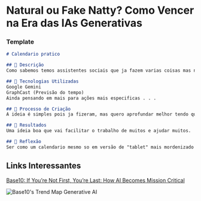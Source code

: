 # Natural ou Fake Natty? Como Vencer na Era das IAs Generativas

### Template


```markdown
# Calendario pratico

## 📒 Descrição
Como sabemos temos assistentes sociais que ja fazem varias coisas mas não especificamente bem como outros que conseguem fazer uma ação melhor que um que faz varios, por isso minha ideia e fazer um calendario inteligente onde ele terá funcionalidades mais especificas como prever a temperatura do dia, notar algum feriado ou compromisso assim te avisando ou se vc marcar algo te avisar com andecedencia daquilo que você marcou antes, entre outras funionaldiades para você não se perder e não se desorganizar para compromissos importantes.

## 🤖 Tecnologias Utilizadas
Google Gemini
GraphCast (Previsão do tempo)
Ainda pensando em mais para ações mais especificas . . .

## 🧐 Processo de Criação
A ideia é simples pois ja fizeram, mas quero aprofundar melhor tendo quase como uma siri/alexa como um calendario mesmo, ja estamos no futuro temos que pensar grande e usar a teclogia a nosso favor tendo ideias assim para facilitar no dia a dia, pense no futuro como telas e não papel!

## 🚀 Resultados
Uma ideia boa que vai facilitar o trabalho de muitos e ajudar muitos.

## 💭 Reflexão
Ser como um calendario mesmo so em versão de "tablet" mais mordenizado e ainda tendo uma caracterista de um antigo.
```


## Links Interessantes

[Base10: If You’re Not First, You’re Last: How AI Becomes Mission Critical](https://base10.vc/post/generative-ai-mission-critical/)

![Base10's Trend Map Generative AI](https://github.com/digitalinnovationone/lab-natty-or-not/assets/730492/f4df26e8-f8f7-4419-8252-c69d73ea930c)
